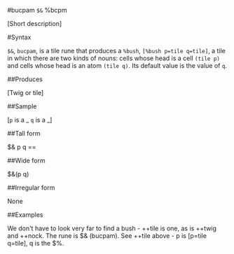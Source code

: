 #bucpam `$&` %bcpm

[Short description]

#Syntax

`$&`, `bucpam`, is a tile rune that produces a `%bush`, `[%bush p=tile q=tile]`, a tile in which there are two kinds of nouns: cells whose head is a cell `(tile p)` and cells whose head is an atom `(tile q)`. Its default value is the value of `q`.

##Produces

[Twig or tile]

##Sample

[`p` is a _
`q` is a _]

##Tall form

$&  p
        q
    ==

##Wide form

$&(p q)

##Irregular form

None

##Examples

We don't have to look very far to find a bush - ++tile is one, as is ++twig and ++nock. The rune is $& (bucpam). See ++tile above - p is [p=tile q=tile], q is the $%.

